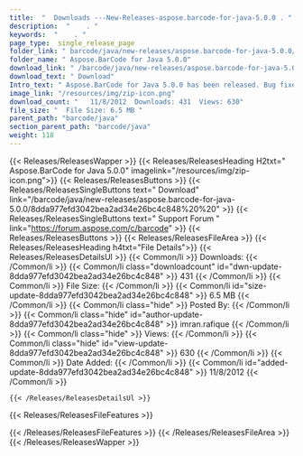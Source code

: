 ```yaml
---
title:  "  Downloads ---New-Releases-aspose.barcode-for-java-5.0.0 . " 
description:  "    . " 
keywords:  "    . " 
page_type:  single_release_page
folder_link: " barcode/java/new-releases/aspose.barcode-for-java-5.0.0/"
folder_name: " Aspose.BarCode for Java 5.0.0"
download_link: " /barcode/java/new-releases/aspose.barcode-for-java-5.0.0/8dda977efd3042bea2ad34e26bc4c848"
download_text: " Download"
Intro_text: " Aspose.BarCode for Java 5.0.0 has been released. Bug fixes provided in this vers..."
image_link: "/resources/img/zip-icon.png"
download_count: "   11/8/2012  Downloads: 431  Views: 630"
file_size: "  File Size: 6.5 MB "
parent_path: "barcode/java"
section_parent_path: "barcode/java"
weight: 118
---
```


{{< Releases/ReleasesWapper >}}
  {{< Releases/ReleasesHeading H2txt=" Aspose.BarCode for Java 5.0.0" imagelink="/resources/img/zip-icon.png">}}
  {{< Releases/ReleasesButtons >}}
    {{< Releases/ReleasesSingleButtons text=" Download" link="/barcode/java/new-releases/aspose.barcode-for-java-5.0.0/8dda977efd3042bea2ad34e26bc4c848%20%20" >}}
    {{< Releases/ReleasesSingleButtons text=" Support Forum " link="https://forum.aspose.com/c/barcode" >}}
  {{< Releases/ReleasesButtons >}}
  {{< Releases/ReleasesFileArea >}}
    {{< Releases/ReleasesHeading h4txt="File Details">}}
    {{< Releases/ReleasesDetailsUl >}}
            {{< Common/li  >}} Downloads: {{< /Common/li >}} 
      {{< Common/li class="downloadcount" id="dwn-update-8dda977efd3042bea2ad34e26bc4c848" >}} 431 {{< /Common/li >}} 
      {{< Common/li  >}} File Size: {{< /Common/li >}} 
      {{< Common/li id="size-update-8dda977efd3042bea2ad34e26bc4c848" >}} 6.5 MB {{< /Common/li >}} 
      {{< Common/li  class="hide" >}} Posted By: {{< /Common/li >}} 
      {{< Common/li class="hide" id="author-update-8dda977efd3042bea2ad34e26bc4c848" >}} imran.rafique {{< /Common/li >}} 
      {{< Common/li class="hide"  >}} Views: {{< /Common/li >}} 
      {{< Common/li class="hide" id="view-update-8dda977efd3042bea2ad34e26bc4c848" >}} 630 {{< /Common/li >}} 
      {{< Common/li  >}} Date Added: {{< /Common/li >}} 
      {{< Common/li id="added-update-8dda977efd3042bea2ad34e26bc4c848" >}} 11/8/2012 {{< /Common/li >}} 

    {{< /Releases/ReleasesDetailsUl >}}

  {{< Releases/ReleasesFileFeatures >}}
      
  {{< /Releases/ReleasesFileFeatures >}}
 {{< /Releases/ReleasesFileArea >}}
{{< /Releases/ReleasesWapper >}}


